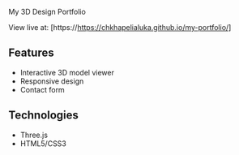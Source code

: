  My 3D Design Portfolio

View live at: [https://https://chkhapelialuka.github.io/my-portfolio/]

## Features
- Interactive 3D model viewer
- Responsive design
- Contact form

## Technologies
- Three.js
- HTML5/CSS3
